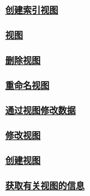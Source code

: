 # [创建索引视图](create-indexed-views.md)
# [视图](views.md)
# [删除视图](delete-views.md)
# [重命名视图](rename-views.md)
# [通过视图修改数据](modify-data-through-a-view.md)
# [修改视图](modify-views.md)
# [创建视图](create-views.md)
# [获取有关视图的信息](get-information-about-a-view.md)
